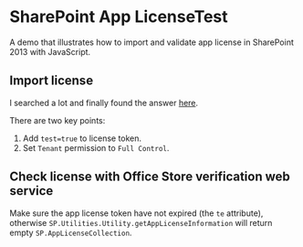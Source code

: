 # SharePoint App LicenseTest
A demo that illustrates how to import and validate app license in SharePoint 2013 with JavaScript.

## Import license
I searched a lot and finally found the answer [here](https://social.msdn.microsoft.com/Forums/office/en-US/9df99f1c-2dda-4f12-98d4-c32df63c6734/how-to-create-test-app-license?forum=appsforsharepoint).

There are two key points:

1. Add `test=true` to license token.
2. Set `Tenant` permission to `Full Control`.

## Check license with Office Store verification web service
Make sure the app license token have not expired (the `te` attribute), otherwise `SP.Utilities.Utility.getAppLicenseInformation` will return empty `SP.AppLicenseCollection`.
